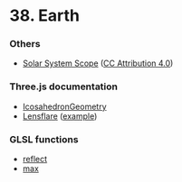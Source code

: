 # 38. Earth

### Others

- [Solar System Scope](https://www.solarsystemscope.com/textures/) ([CC Attribution 4.0](https://creativecommons.org/licenses/by/4.0/))

### Three.js documentation

- [IcosahedronGeometry](https://threejs.org/docs/#api/en/geometries/IcosahedronGeometry)
- [Lensflare](https://threejs.org/docs/#examples/en/objects/Lensflare) ([example](https://threejs.org/examples/#webgl_lensflares))

### GLSL functions

- [reflect](https://registry.khronos.org/OpenGL-Refpages/gl4/html/reflect.xhtml)
- [max](https://registry.khronos.org/OpenGL-Refpages/gl4/html/max.xhtml)
